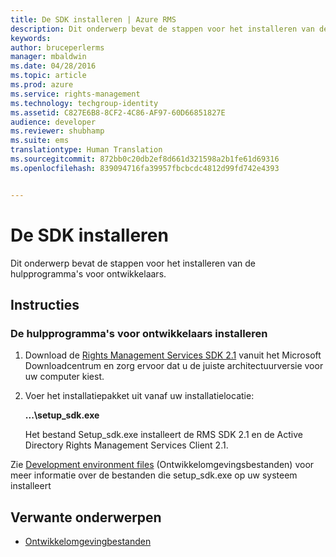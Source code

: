 ```yaml
---
title: De SDK installeren | Azure RMS
description: Dit onderwerp bevat de stappen voor het installeren van de hulpprogramma's voor ontwikkelaars.
keywords: 
author: bruceperlerms
manager: mbaldwin
ms.date: 04/28/2016
ms.topic: article
ms.prod: azure
ms.service: rights-management
ms.technology: techgroup-identity
ms.assetid: C827E6B8-8CF2-4C86-AF97-60D66851827E
audience: developer
ms.reviewer: shubhamp
ms.suite: ems
translationtype: Human Translation
ms.sourcegitcommit: 872bb0c20db2ef8d661d321598a2b1fe61d69316
ms.openlocfilehash: 839094716fa39957fbcbcdc4812d99fd742e4393


---
```


# De SDK installeren

Dit onderwerp bevat de stappen voor het installeren van de hulpprogramma's voor ontwikkelaars.

## Instructies

### De hulpprogramma's voor ontwikkelaars installeren

1.  Download de [Rights Management Services SDK 2.1](http://www.microsoft.com/en-us/download/details.aspx?id=38397) vanuit het Microsoft Downloadcentrum en zorg ervoor dat u de juiste architectuurversie voor uw computer kiest.
2.  Voer het installatiepakket uit vanaf uw installatielocatie:

    **...\\setup\_sdk.exe**

    Het bestand Setup\_sdk.exe installeert de RMS SDK 2.1 en de Active Directory Rights Management Services Client 2.1.

Zie [Development environment files](sdk-elements.md) (Ontwikkelomgevingsbestanden) voor meer informatie over de bestanden die setup\_sdk.exe op uw systeem installeert

## Verwante onderwerpen

* [Ontwikkelomgevingbestanden](sdk-elements.md)
 

 



<!--HONumber=Jul16_HO3-->


